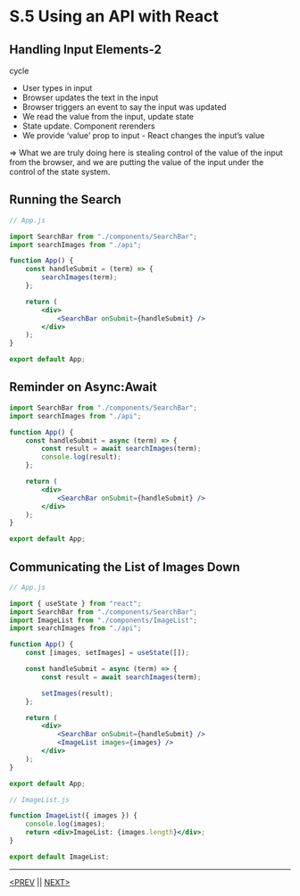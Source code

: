 # S.5 Using an API with React

## Handling Input Elements-2

cycle

-   User types in input
-   Browser updates the text in the input
-   Browser triggers an event to say the input was updated
-   We read the value from the input, update state
-   State update. Component rerenders
-   We provide ‘value’ prop to input - React changes the input’s value

⇒ What we are truly doing here is stealing control of the value of the input from the browser, and we are putting the value of the input under the control of the state system.

## Running the Search

```jsx
// App.js

import SearchBar from "./components/SearchBar";
import searchImages from "./api";

function App() {
	const handleSubmit = (term) => {
		searchImages(term);
	};

	return (
		<div>
			<SearchBar onSubmit={handleSubmit} />
		</div>
	);
}

export default App;
```

## Reminder on Async:Await

```jsx
import SearchBar from "./components/SearchBar";
import searchImages from "./api";

function App() {
	const handleSubmit = async (term) => {
		const result = await searchImages(term);
		console.log(result);
	};

	return (
		<div>
			<SearchBar onSubmit={handleSubmit} />
		</div>
	);
}

export default App;
```

## Communicating the List of Images Down

```jsx
// App.js

import { useState } from "react";
import SearchBar from "./components/SearchBar";
import ImageList from "./components/ImageList";
import searchImages from "./api";

function App() {
	const [images, setImages] = useState([]);

	const handleSubmit = async (term) => {
		const result = await searchImages(term);

		setImages(result);
	};

	return (
		<div>
			<SearchBar onSubmit={handleSubmit} />
			<ImageList images={images} />
		</div>
	);
}

export default App;
```

```jsx
// ImageList.js

function ImageList({ images }) {
	console.log(images);
	return <div>ImageList: {images.length}</div>;
}

export default ImageList;
```

---

[<PREV](./230124.md) || [NEXT>](./230126.md)
